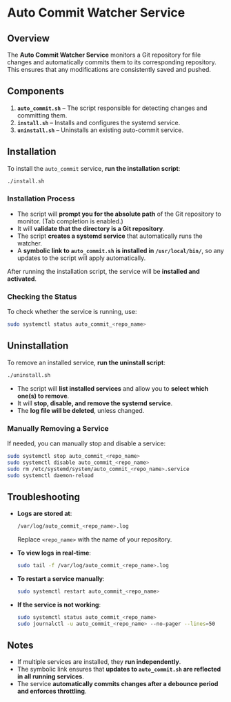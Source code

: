 # Auto Commit Watcher Service

## Overview

The **Auto Commit Watcher Service** monitors a Git repository for file changes and automatically commits them to its corresponding repository. This ensures that any modifications are consistently saved and pushed.

## Components

1. **`auto_commit.sh`** – The script responsible for detecting changes and committing them.
2. **`install.sh`** – Installs and configures the systemd service.
3. **`uninstall.sh`** – Uninstalls an existing auto-commit service.

## Installation

To install the `auto_commit` service, **run the installation script**:

```bash
./install.sh
```

### Installation Process

- The script will **prompt you for the absolute path** of the Git repository to monitor. (Tab completion is enabled.)
- It will **validate that the directory is a Git repository**.
- The script **creates a systemd service** that automatically runs the watcher.
- A **symbolic link to `auto_commit.sh` is installed in `/usr/local/bin/`**, so any updates to the script will apply automatically.

After running the installation script, the service will be **installed and activated**.

### Checking the Status

To check whether the service is running, use:

```bash
sudo systemctl status auto_commit_<repo_name>
```

## Uninstallation

To remove an installed service, **run the uninstall script**:

```bash
./uninstall.sh
```

- The script will **list installed services** and allow you to **select which one(s) to remove**.
- It will **stop, disable, and remove the systemd service**.
- The **log file will be deleted**, unless changed.

### Manually Removing a Service

If needed, you can manually stop and disable a service:

```bash
sudo systemctl stop auto_commit_<repo_name>
sudo systemctl disable auto_commit_<repo_name>
sudo rm /etc/systemd/system/auto_commit_<repo_name>.service
sudo systemctl daemon-reload
```

## Troubleshooting

- **Logs are stored at**:

  ```bash
  /var/log/auto_commit_<repo_name>.log
  ```

  Replace `<repo_name>` with the name of your repository.

- **To view logs in real-time**:

  ```bash
  sudo tail -f /var/log/auto_commit_<repo_name>.log
  ```

- **To restart a service manually**:

  ```bash
  sudo systemctl restart auto_commit_<repo_name>
  ```

- **If the service is not working**:

  ```bash
  sudo systemctl status auto_commit_<repo_name>
  sudo journalctl -u auto_commit_<repo_name> --no-pager --lines=50
  ```

## Notes

- If multiple services are installed, they **run independently**.
- The symbolic link ensures that **updates to `auto_commit.sh` are reflected in all running services**.
- The service **automatically commits changes after a debounce period and enforces throttling**.
